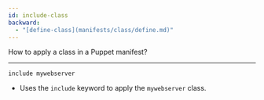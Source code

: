 ```yaml
---
id: include-class
backward:
  - "[define-class](manifests/class/define.md)"
---
```


How to apply a class in a Puppet manifest?

---

```puppet
include mywebserver
```

- Uses the `include` keyword to apply the `mywebserver` class.
